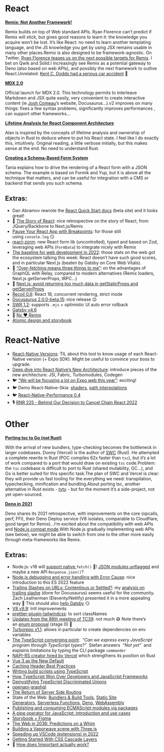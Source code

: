 # React

[**Remix: Not Another Framework!**](https://remix.run/blog/not-another-framework?utm_campaign=thisweekinreact&utm_medium=email&utm_source=Revue%20newsletter)

Remix builds on top of Web standard APIs. Ryan Florence can’t predict if Remix will stick, but gives good reasons to learn it: the knowledge you acquire won’t be lost. It’s like React: no need to learn another templating language, and the JS knowledge you get by using JSX remains usable in many other places.Remix is also designed to be framework-agnostic. On Twitter, [Ryan Florence teases us on the next possible targets for Remix](https://twitter.com/ryanflorence/status/1486530142507655173?utm_campaign=thisweekinreact&utm_medium=email&utm_source=Revue%20newsletter). I bet on Qwik and Solid.I increasingly see Remix as a potential gateway to Deno (also based on web APIs), and possibly the next framework to outlive React.Unrelated: [Kent C. Dodds had a serious car accident](https://twitter.com/kentcdodds/status/1487314342366171139?utm_campaign=thisweekinreact&utm_medium=email&utm_source=Revue%20newsletter) 🤕

[**MDX 2.0**](https://mdxjs.com/blog/v2/?utm_campaign=thisweekinreact&utm_medium=email&utm_source=Revue%20newsletter)

Official launch for MDX 2.0. This technology permits to interleave Markdown and JSX quite easily, very convenient to create interactive content (ie [Josh Comeau](https://www.joshwcomeau.com/?utm_campaign=thisweekinreact&utm_medium=email&utm_source=Revue%20newsletter)’s website, Docusaurus…).v2 improves on many things: fixes a few syntax problems, significantly improves performances , can support other frameworks…

[**Lifetime Analysis for React Component Architecture**](https://valand.dev/blog/post/from-rust-to-typescript-lifetime-analysis?utm_campaign=thisweekinreact&utm_medium=email&utm_source=Revue%20newsletter)

Alan is inspired by the concepts of lifetime analysis and ownership of objects in Rust to deduce where to put his React state. I feel like I do exactly this, intuitively. Original reading, a little verbose initially, but this makes sense at the end. No need to understand Rust.

[**Creating a Schema-Based Form System**](https://www.taniarascia.com/schema-based-form-system/?utm_campaign=thisweekinreact&utm_medium=email&utm_source=Revue%20newsletter)

Tania explains how to drive the rendering of a React form with a JSON schema. The example is based on Formik and Yup, but it is above all the technique that matters, and can be useful for integration with a CMS or backend that sends you such schema.

## **Extras:**
-   Dan Abramov rewrote the [React Quick Start docs](https://twitter.com/dan_abramov/status/1486898522167427074?utm_campaign=thisweekinreact&utm_medium=email&utm_source=Revue%20newsletter) (beta site) and it looks great!
-   🎥 [The Story of React](https://www.youtube.com/watch?utm_campaign=thisweekinreact&utm_medium=email&utm_source=Revue%20newsletter&v=Wm_xI7KntDs): nice retrospective on the story of React, from JQuery/Backbone to Next.js/Remix
-   [Pause Your React App with Breakpoints](https://alexsidorenko.com/blog/debug-react-breakpoints/?utm_campaign=thisweekinreact&utm_medium=email&utm_source=Revue%20newsletter): for those still using `console.log` 😏
-   [react-zorm](https://github.com/esamattis/react-zorm?utm_campaign=thisweekinreact&utm_medium=email&utm_source=Revue%20newsletter): new React form lib (uncontrolled), typed and based on Zod, leveraging web APIs (`FormData`) to integrate nicely with Remix
-   [The baseline for web development in 2022](https://engineering.linecorp.com/en/blog/the-baseline-for-web-development-in-2022/?utm_campaign=thisweekinreact&utm_medium=email&utm_source=Revue%20newsletter): those stats on the web got the ecosystem talking this week: React doesn’t have such good scores, and in particular Next.js (beaten by Gatsby on Core Web Vitals).
-   🧵 [“Over-fetching means three things to me”](https://twitter.com/sebmarkbage/status/1485808604024385539?utm_campaign=thisweekinreact&utm_medium=email&utm_source=Revue%20newsletter): on the advantages of GraphQL with Relay, compared to modern alternatives (Remix loaders, Next.js getServerProps, tRPC…)
-   🧵 [Next.js: avoid returning too much data in getStaticProps and getServerProps](https://twitter.com/ascorbic/status/1487024158492049408?utm_campaign=thisweekinreact&utm_medium=email&utm_source=Revue%20newsletter)
-   [Recoil 0.6](https://recoiljs.org/blog/2022/01/28/0.6.0-release/?utm_campaign=thisweekinreact&utm_medium=email&utm_source=Revue%20newsletter): React 18, concurrent rendering, strict mode
-   [Docusaurus 2.0.0-beta.15](https://twitter.com/docusaurus/status/1486404763902222341?utm_campaign=thisweekinreact&utm_medium=email&utm_source=Revue%20newsletter): nice release 😌
-   [SWR 1.2](https://github.com/vercel/swr/releases/tag/1.2.0?utm_campaign=thisweekinreact&utm_medium=email&utm_source=Revue%20newsletter): supports `.mjs` + optimistic UI auto error rollback
-   [Gatsby v4.6](https://www.gatsbyjs.com/docs/reference/release-notes/v4.6/?utm_campaign=thisweekinreact&utm_medium=email&utm_source=Revue%20newsletter)
-   🎥 [Nx ❤️ Remix](https://www.youtube.com/watch?utm_campaign=thisweekinreact&utm_medium=email&utm_source=Revue%20newsletter&v=yUuEA4V6DJ0)
-   [Atomic design and storybook](https://bradfrost.com/blog/post/atomic-design-and-storybook/?utm_campaign=thisweekinreact&utm_medium=email&utm_source=Revue%20newsletter)

# React-Native 

-   [React-Native Versions](https://rn-versions.github.io/?utm_campaign=thisweekinreact&utm_medium=email&utm_source=Revue%20newsletter): TIL about this tool to know usage of each React-Native version (+ Expo SDK). Might be useful to convince your boss to upgrade.
-   [Deep dive into React Native’s New Architecture](https://medium.com/coox-tech/deep-dive-into-react-natives-new-architecture-fb67ae615ccd?utm_campaign=thisweekinreact&utm_medium=email&utm_source=Revue%20newsletter): introduce pieces of the new architecture: JSI, Fabric, Turbomodules, Codegen
-   🐦 [“We will be focusing a lot on Expo web this year”](https://twitter.com/ccheever/status/1486102143538843648?utm_campaign=thisweekinreact&utm_medium=email&utm_source=Revue%20newsletter): exciting!
-   🐦 Demo React-Native-Skia: [shaders](https://twitter.com/wcandillon/status/1488059414892400641?utm_campaign=thisweekinreact&utm_medium=email&utm_source=Revue%20newsletter), [path interpolations](https://twitter.com/chrfalch/status/1487075486161383433?utm_campaign=thisweekinreact&utm_medium=email&utm_source=Revue%20newsletter)
-   🐦 [React-Native-Performance 0.4](https://twitter.com/almouro/status/1486667676164538376?utm_campaign=thisweekinreact&utm_medium=email&utm_source=Revue%20newsletter)
-   🎙️ [RNR 225 - Behind Our Decision to Cancel Chain React 2022](https://reactnativeradio.com/episodes/rnr-225-chain-react-update-and2022-workshops?utm_campaign=thisweekinreact&utm_medium=email&utm_source=Revue%20newsletter) 

# Other

 [**Porting tsc to Go (not Rust)**](https://kdy1.dev/posts/2022/1/tsc-go?utm_campaign=thisweekinreact&utm_medium=email&utm_source=Revue%20newsletter)
 
 With the arrival of new bundlers, type-checking becomes the bottleneck in larger codebases. Donny (Vercel) is the author of [SWC](http://swc.rs/?utm_campaign=thisweekinreact&utm_medium=email&utm_source=Revue%20newsletter) (Rust). He attempted a complete rewrite in Rust (POC compiles 62x faster than `tsc`), but it’s a lot of work compared to a port that would draw on existing `tsc` code.Problem: the `tsc` codebase is difficult to port to Rust (shared mutability, GC…), and Go is better suited for this specific task.The plan of SWC and Vercel is clear: they will provide us fast tooling for the everything we need: transpilation, typechecking, minification and bundling.About porting tsc, another alternative in Rust exists - [tyty](https://zackoverflow.dev/writing/tyty?utm_campaign=thisweekinreact&utm_medium=email&utm_source=Revue%20newsletter) - but for the moment it’s a side-project, not yet open-sourced.
 
 [**Deno in 2021**](https://deno.com/blog/deno-in-2021?utm_campaign=thisweekinreact&utm_medium=email&utm_source=Revue%20newsletter)
 
Deno shares its 2021 retrospective, with improvements on the core (opcalls, perf, FFI), their Deno Deploy service (V8 isolates, comparable to Cloudflare, good target for Remix)…I’m excited about the compatibility with web APIs and [Node.js compat mode](https://deno.com/blog/v1.15?utm_campaign=thisweekinreact&utm_medium=email&utm_source=Revue%20newsletter#improving-node-compatibility).With Node.js gradually implementing web APIs (see below), we might be able to switch from one to the other more easily through meta-frameworks like Remix.

## **Extras:**
-   Node.js: v18 will [support native ](https://github.com/nodejs/node/pull/41749?utm_campaign=thisweekinreact&utm_medium=email&utm_source=Revue%20newsletter)`fetch()` 🙌! [JSON modules unflagged](https://github.com/nodejs/node/pull/41736?utm_campaign=thisweekinreact&utm_medium=email&utm_source=Revue%20newsletter) and maybe a new API `Response.json()`?
-   [Node.js debugging and error handling with Error Cause](https://medium.com/ovrsea/power-up-your-node-js-debugging-and-error-handling-with-the-new-error-cause-feature-4136c563126a?utm_campaign=thisweekinreact&utm_medium=email&utm_source=Revue%20newsletter): nice introduction to this ES 2022 feature
-   [Trailing Slashes on URLs: Contentious or Settled?](https://www.zachleat.com/web/trailing-slash/?utm_campaign=thisweekinreact&utm_medium=email&utm_source=Revue%20newsletter): my [analysis on trailing slashe](https://github.com/slorber/trailing-slash-guide?utm_campaign=thisweekinreact&utm_medium=email&utm_source=Revue%20newsletter) (done for Docusaurus) seems useful for the community. Zach Leatherman (Eleventy/Netlify) presented it in a more appealing way 🤗 This should also [help Gatsby](https://github.com/gatsbyjs/gatsby/discussions/34205?utm_campaign=thisweekinreact&utm_medium=email&utm_source=Revue%20newsletter#discussioncomment-1954098) 😏
-   [V8 v9.9](https://v8.dev/blog/v8-release-99?utm_campaign=thisweekinreact&utm_medium=email&utm_source=Revue%20newsletter): Intl improvements
-   [prettier-plugin-tailwindcss](https://tailwindcss.com/blog/automatic-class-sorting-with-prettier?utm_campaign=thisweekinreact&utm_medium=email&utm_source=Revue%20newsletter): to sort classNames
-   [Updates from the 88th meeting of TC39](https://dev.to/hemanth/updates-from-the-88th-meeting-of-tc39-473n?utm_campaign=thisweekinreact&utm_medium=email&utm_source=Revue%20newsletter): not much 😅 Note there’s an [enum proposal](https://github.com/Jack-Works/proposal-enum?utm_campaign=thisweekinreact&utm_medium=email&utm_source=Revue%20newsletter) (stage 0) 🤔
-   [Turborepo v1.1](https://turborepo.org/blog/turbo-1-1-0?utm_campaign=thisweekinreact&utm_medium=email&utm_source=Revue%20newsletter): allows in particular to create dependencies on env variables
-   [The TypeScript converging point](https://fettblog.eu/slides/the-typescript-converging-point/?utm_campaign=thisweekinreact&utm_medium=email&utm_source=Revue%20newsletter):  *“Can we express every JavaScript program through TypeScript types?”*  Stefan answers  *“Not yet”*  and explains limitations by typing the CLI package `commander`
-   [NAPI-RS creator hired by Vercel](https://twitter.com/Brooooook_lyn/status/1488194978501500928?utm_campaign=thisweekinreact&utm_medium=email&utm_source=Revue%20newsletter) which strengthens its position on Rust
-   [Vue 3 as the New Default](https://blog.vuejs.org/posts/vue-3-as-the-new-default.html?utm_campaign=thisweekinreact&utm_medium=email&utm_source=Revue%20newsletter)
-   [Caching Header Best Practices](https://simonhearne.com/2022/caching-header-best-practices/?utm_campaign=thisweekinreact&utm_medium=email&utm_source=Revue%20newsletter)
-   [Writing build scripts using TypeScript](https://egoist.sh/build-scripts-in-ts?utm_campaign=thisweekinreact&utm_medium=email&utm_source=Revue%20newsletter)
-   [How TypeScript Won Over Developers and JavaScript Frameworks](https://thenewstack.io/how-typescript-won-over-developers-and-javascript-frameworks/?utm_campaign=thisweekinreact&utm_medium=email&utm_source=Revue%20newsletter)
-   [Demystifying TypeScript Discriminated Unions](https://css-tricks.com/typescript-discriminated-unions/?utm_campaign=thisweekinreact&utm_medium=email&utm_source=Revue%20newsletter)
-   [openapi-graphql](https://github.com/mcollina/openapi-graphql?utm_campaign=thisweekinreact&utm_medium=email&utm_source=Revue%20newsletter)
-   [The Return of Server Side Routing](https://dev.to/this-is-learning/the-return-of-server-side-routing-b05?utm_campaign=thisweekinreact&utm_medium=email&utm_source=Revue%20newsletter)
-   State of the Web: [Bundlers & Build Tools](https://byteofdev.com/posts/bundlers/?utm_campaign=thisweekinreact&utm_medium=email&utm_source=Revue%20newsletter), [Static Site Generators](https://byteofdev.com/posts/static-site-generators/?utm_campaign=thisweekinreact&utm_medium=email&utm_source=Revue%20newsletter), [Serverless Functions](https://byteofdev.com/posts/serverless/?utm_campaign=thisweekinreact&utm_medium=email&utm_source=Revue%20newsletter), [Deno](https://byteofdev.com/posts/deno/?utm_campaign=thisweekinreact&utm_medium=email&utm_source=Revue%20newsletter), [WebAssembly](https://byteofdev.com/posts/webassembly/?utm_campaign=thisweekinreact&utm_medium=email&utm_source=Revue%20newsletter)
-   [Publishing and consuming ECMAScript modules via packages](https://2ality.com/2022/01/esm-specifiers.html?utm_campaign=thisweekinreact&utm_medium=email&utm_source=Revue%20newsletter)
-   [A pipe operator for JavaScript: introduction and use cases](https://2ality.com/2022/01/pipe-operator.html?utm_campaign=thisweekinreact&utm_medium=email&utm_source=Revue%20newsletter)
-   [Storybook + Figma](https://storybook.js.org/blog/figma-plugin-sneak-peek/?utm_campaign=thisweekinreact&utm_medium=email&utm_source=Revue%20newsletter)
-   [The Web in 2036: Predictions on a Whim](https://blog.jim-nielsen.com/2022/web-predictions-on-a-whim/?utm_campaign=thisweekinreact&utm_medium=email&utm_source=Revue%20newsletter)
-   [Building a Vaporwave scene with Three.js](https://blog.maximeheckel.com/posts/vaporwave-3d-scene-with-threejs/?utm_campaign=thisweekinreact&utm_medium=email&utm_source=Revue%20newsletter)
-   [Speeding up VSCode (extensions) in 2022](https://jason-williams.co.uk/speeding-up-vscode-extensions-in-2022?utm_campaign=thisweekinreact&utm_medium=email&utm_source=Revue%20newsletter)
-   [Getting Started With CSS Cascade Layers](https://www.smashingmagazine.com/2022/01/introduction-css-cascade-layers/?utm_campaign=thisweekinreact&utm_medium=email&utm_source=Revue%20newsletter)
-   🎥 [How does !important actually work?](https://www.youtube.com/watch?utm_campaign=thisweekinreact&utm_medium=email&utm_source=Revue%20newsletter&v=dS123IXPcJ0)

